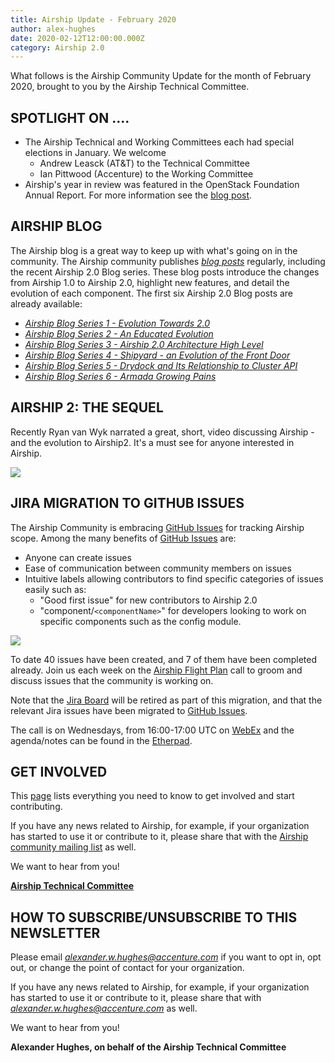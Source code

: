 ```yaml
---
title: Airship Update - February 2020
author: alex-hughes
date: 2020-02-12T12:00:00.000Z
category: Airship 2.0
---
```


What follows is the Airship Community Update for the month of February 2020, brought to you by the Airship Technical Committee.<!-- more -->

## **SPOTLIGHT ON ....**

- The Airship Technical and Working Committees each had special elections in January. We welcome
    - Andrew Leasck (AT&T) to the Technical Committee
    - Ian Pittwood (Accenture) to the Working Committee
- Airship's year in review was featured in the OpenStack Foundation Annual Report. For more information
  see the [blog post](https://www.airshipit.org/blog/a-year-in-review-getting-confirmed-and-looking-ahead-to-2-0.html).

## **AIRSHIP BLOG**

The Airship blog is a great way to keep up with what's going on in the community. The Airship community publishes
[*blog posts*](https://www.airshipit.org/blog/) regularly, including the recent Airship 2.0 Blog series. These blog
posts introduce the changes from Airship 1.0 to Airship 2.0, highlight new features, and detail the evolution of each
component. The first six Airship 2.0 Blog posts are already available:

- [*Airship Blog Series 1 - Evolution Towards 2.0*](
  https://www.airshipit.org/blog/airship-blog-series-1-evolution-towards-2.0.html)
- [*Airship Blog Series 2 - An Educated Evolution*](
   https://www.airshipit.org/blog/airship-blog-series-2-an-educated-evolution.html)
- [*Airship Blog Series 3 - Airship 2.0 Architecture High Level*](
   https://www.airshipit.org/blog/airship-blog-series-3-airship-2.0-architecture-high-level.html)
- [*Airship Blog Series 4 - Shipyard - an Evolution of the Front Door*](
   https://www.airshipit.org/blog/airship-blog-series-4-shipyard-an-evolution-of-the-front-door.html)
- [*Airship Blog Series 5 - Drydock and Its Relationship to Cluster API*](
  https://www.airshipit.org/blog/airship-blog-series-5-drydock-and-its-relationship-to-cluster-api.html)
- [*Airship Blog Series 6 - Armada Growing Pains*](
   https://www.airshipit.org/blog/airship-blog-series-6-armada-growing-pains.html)

## **AIRSHIP 2: THE SEQUEL**

Recently Ryan van Wyk narrated a great, short, video discussing Airship - and the evolution to Airship2.  It's a must
see for anyone interested in Airship.

[![](/images/airship2-video-thumbnail.png)](https://www.youtube.com/watch?v=xt400lkgvTA)

## **JIRA MIGRATION TO GITHUB ISSUES**
The Airship Community is embracing [GitHub Issues](https://github.com/airshipit/airshipctl/issues) for tracking Airship
scope. Among the many benefits of [GitHub Issues](https://github.com/airshipit/airshipctl/issues) are:
- Anyone can create issues
- Ease of communication between community members on issues
- Intuitive labels allowing contributors to find specific categories of issues easily such as:
    - "Good first issue" for new contributors to Airship 2.0
    - "component/`<componentName>`" for developers looking to work on specific components such as the config module.

![](/images/gitissues.png)

To date 40 issues have been created, and 7 of them have been completed already. Join us each week on the [Airship
Flight Plan](https://wiki.openstack.org/wiki/Airship#AIRSHIP_Flight_Plan_-_Community_Management_Meetings) call to groom
and discuss issues that the community is working on.

Note that the [Jira Board](https://airship.atlassian.net/projects/AIR/issues) will be retired as part of this migration,
and that the relevant Jira issues have been migrated to [GitHub Issues](https://github.com/airshipit/airshipctl/issues).

The call is on Wednesdays, from 16:00-17:00 UTC on [WebEx](
https://attcorp.webex.com/attcorp/j.php?MTID=m601b443aab0cf49ee8b75401dd6e1649) and the agenda/notes can be found in the
[Etherpad](https://etherpad.openstack.org/p/Airship_FlightPlan).

## **GET INVOLVED**

This [page](https://www.airshipit.org/community/) lists everything you need to know to get involved and start contributing. 

If you have any news related to Airship, for example, if your organization has started to use it or contribute to it, please share that with the [Airship community mailing list](http://lists.airshipit.org/cgi-bin/mailman/listinfo/airship-discuss) as well.

We want to hear from you!

[**Airship Technical Committee**](https://wiki.openstack.org/wiki/Airship/Airship-TC)

## **HOW TO SUBSCRIBE/UNSUBSCRIBE TO THIS NEWSLETTER**

Please email [*alexander.w.hughes@accenture.com*](mailto:alexander.w.hughes@accenture.com) if you want to opt in, opt
out, or change the point of contact for your organization.

If you have any news related to Airship, for example, if your organization has started to use it or contribute to it,
please share that with [*alexander.w.hughes@accenture.com*](mailto:alexander.w.hughes@accenture.com) as well.

We want to hear from you!

**Alexander Hughes, on behalf of the Airship Technical Committee**
